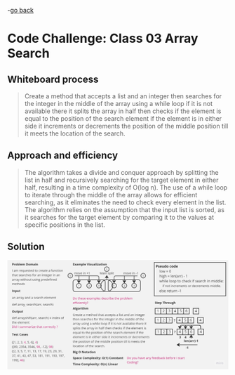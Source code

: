 -[go back](../README.md)
# Code Challenge: Class 03 Array Search

## Whiteboard process
> Create a method that accepts a list and an integer then searches for the integer in the middle of the array using a while loop if it is not available there it splits the array in half then checks if the element is equal to the position of the search element if the element is in either side it increments or decrements the position of the middle position till it meets the location of the search.

## Approach and efficiency
> The algorithm takes a divide and conquer approach by splitting the list in half and recursively searching for the target element in either half, resulting in a time complexity of O(log n).
> The use of a while loop to iterate through the middle of the array allows for efficient searching, as it eliminates the need to check every element in the list.
> The algorithm relies on the assumption that the input list is sorted, as it searches for the target element by comparing it to the values at specific positions in the list.

## Solution
![alt text](./whiteboard3.jpg)